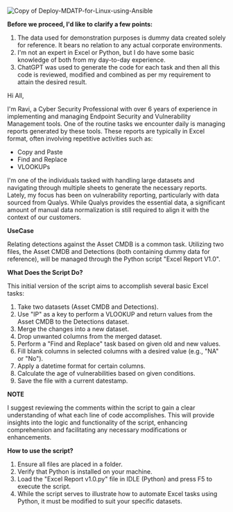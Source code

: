 ![Copy of Deploy-MDATP-for-Linux-using-Ansible](https://github.com/ravindraS93/ExcelwithPython/assets/93694572/623b41fc-9963-4451-a9f9-192730701b70)

**Before we proceed, I'd like to clarify a few points:**

1. The data used for demonstration purposes is dummy data created solely for reference. It bears no relation to any actual corporate environments.
2. I'm not an expert in Excel or Python, but I do have some basic knowledge of both from my day-to-day experience.
3. ChatGPT was used to generate the code for each task and then all this code is reviewed, modified and combined as per my requirement to attain the desired result.

Hi All,

I'm Ravi, a Cyber Security Professional with over 6 years of experience in implementing and managing Endpoint Security and Vulnerability Management tools. One of the routine tasks we encounter daily is managing reports generated by these tools. These reports are typically in Excel format, often involving repetitive activities such as:
- Copy and Paste
- Find and Replace
- VLOOKUPs 

I'm one of the individuals tasked with handling large datasets and navigating through multiple sheets to generate the necessary reports. Lately, my focus has been on vulnerability reporting, particularly with data sourced from Qualys. While Qualys provides the essential data, a significant amount of manual data normalization is still required to align it with the context of our customers.

**UseCase**

Relating detections against the Asset CMDB is a common task. Utilizing two files, the Asset CMDB and Detections (both containing dummy data for reference), will be managed through the Python script "Excel Report V1.0".

**What Does the Script Do?**

This initial version of the script aims to accomplish several basic Excel tasks:

1. Take two datasets (Asset CMDB and Detections).
2. Use "IP" as a key to perform a VLOOKUP and return values from the Asset CMDB to the Detections dataset.
3. Merge the changes into a new dataset.
4. Drop unwanted columns from the merged dataset.
5. Perform a "Find and Replace" task based on given old and new values.
6. Fill blank columns in selected columns with a desired value (e.g., "NA" or "No").
7. Apply a datetime format for certain columns.
8. Calculate the age of vulnerabilities based on given conditions.
9. Save the file with a current datestamp.

**NOTE**

I suggest reviewing the comments within the script to gain a clear understanding of what each line of code accomplishes. This will provide insights into the logic and functionality of the script, enhancing comprehension and facilitating any necessary modifications or enhancements.

**How to use the script?**

1. Ensure all files are placed in a folder.
2. Verify that Python is installed on your machine.
3. Load the "Excel Report v1.0.py" file in IDLE (Python) and press F5 to execute the script.
4. While the script serves to illustrate how to automate Excel tasks using Python, it must be modified to suit your specific datasets.
